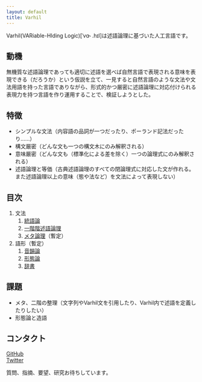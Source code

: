 ```yaml
---
layout: default
title: Varhil
---
```


Varhil(VARiable-HIding Logic)[ˈvɑ˞ .hɪl]は述語論理に基づいた人工言語です。

## 動機
無機質な述語論理であっても適切に述語を選べば自然言語で表現される意味を表現できる（だろうか）という仮説を立て、一見すると自然言語のような文法や文法用語を持った言語でありながら、形式的かつ厳密に述語論理に対応付けられる表現力を持つ言語を作り運用することで、検証しようとした。

## 特徴
+ シンプルな文法（内容語の品詞が一つだったり、ポーランド記法だったり……）
+ 構文厳密（どんな文も一つの構文木にのみ解釈される）
+ 意味厳密（どんな文も（標準化による差を除く）一つの論理式にのみ解釈される）
+ 述語論理と等価（古典述語論理のすべての閉論理式に対応した文が作れる。また述語論理以上の意味（態や法など）を文法によって表現しない）

## 目次

1. 文法
    1. [統語論](grammer/syntax)
    2. [一階階述語論理](grammer/first-order-logic)
    3. [メタ論理](grammer/meta-logic)（暫定）
2. 語形（暫定）
    1. [音韻論](lexicology/phonology)
    2. [形態論](lexicology/morphology)
    2. [辞書](lexicology/dictionaly)

<!--
## 生成文法

C
: Clause

P
: Predicate

N
: Noun

PN
: PredicateNoun

T
: Term

SS
: SingleSentence

CJ
: Conjunctive

S
: Sentence

```
    [Sentence] -> [Conjunctive] .?

    [Conjunctive] -> [SingleSentence] ,? [Conjunctive]
    [Conjunctive] -> [Variable] ,? [Conjunctive]
    [Conjunctive] -> [SingleSentence]

    [SingleSentence] -> no [SingleSentence]
    [SingleSentence] -> [Predicate]
    [SingleSentence] -> [Clause] ([Variable] | [Noun])
    [SingleSentence] -> nou [Conjunctive] noi

    [Noun] -> no [Noun]
    [Noun] -> o ([Variable] | [Noun]) [Noun]
    [Noun] -> [PredicateNoun]
    [Noun] -> [Clause]

    [PredicateNoun] -> no [PredicateNoun]
    [PredicateNoun] -> [Article] [Predicate]
    [PredicateNoun] -> [Preposition] ([Variable] | [Noun]) [PredicateNoun]
    [PredicateNoun] -> [Predicate]
    [PredicateNoun] -> poi

    [Predicate] -> [ContentWord]
    [Predicate] -> po ([Variable] | [Noun])
    [Predicate] -> no [Predicate]
    [Predicate] -> [Preposition] ([Variable] | [Noun]) [Predicate]

    [Clause] -> ro [SingleSentence]
    [Clause] -> rou [Conjunctive] roi

    [ContentWord] -> pina rana lora ...
    [Variable] -> au a i u a'a i'a u'a ...
    [Preposition] -> e be fe ...
    [Article] -> ei bei fei ...
```
-->

## 課題  

* メタ、二階の整理（文字列やVarhil文を引用したり、Varhil内で述語を定義したりしたい）
* 形態論と造語

## コンタクト

[GitHub](https://github.com/hedalu244/varhil)  
[Twitter](https://twitter.com/hedalu244)


質問、指摘、要望、研究お待ちしています。
